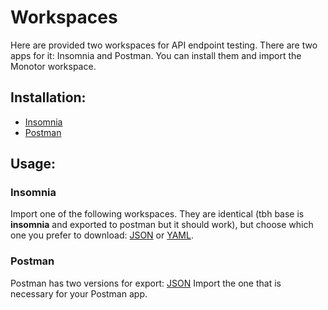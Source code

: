 # Workspaces

Here are provided two workspaces for API endpoint testing. There are two apps for it: Insomnia and Postman. You can install them and import the Monotor workspace.

## Installation:

- [Insomnia](https://insomnia.rest/download)
- [Postman](https://www.postman.com/downloads)

## Usage:

### Insomnia

Import one of the following workspaces. They are identical (tbh base is **insomnia** and exported to postman but it should work), but choose which one you prefer to download: [JSON](https://github.com/KostaD02/monotor/blob/main/workspace/insomnia/Insomnia.json) or [YAML](https://github.com/KostaD02/monotor/blob/main/workspace/insomnia/Insomnia.yaml).

### Postman

Postman has two versions for export: [JSON](https://github.com/KostaD02/monotor/blob/main/workspace/postman/postman.json) Import the one that is necessary for your Postman app.
